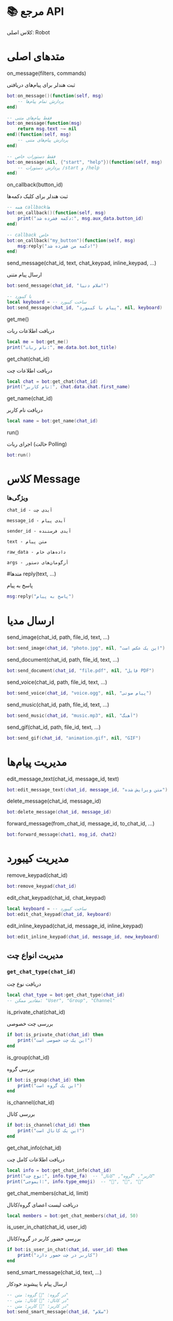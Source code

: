 
# 📚 مرجع API

 کلاس اصلی: Robot
# متدهای اصلی
on_message(filters, commands)

ثبت هندلر برای پیام‌های دریافتی
```lua
bot:on_message()(function(self, msg)
    -- پردازش تمام پیام‌ها
end)

-- فقط پیام‌های متنی
bot:on_message(function(msg)
    return msg.text ~= nil
end)(function(self, msg)
    -- پردازش پیام‌های متنی
end)

-- فقط دستورات خاص
bot:on_message(nil, {"start", "help"})(function(self, msg)
    -- پردازش دستورات /start و /help
end)
```
on_callback(button_id)

ثبت هندلر برای کلیک دکمه‌ها
```lua
-- همه callback‌ها
bot:on_callback()(function(self, msg)
    print("دکمه فشرده شد:", msg.aux_data.button_id)
end)

-- callback خاص
bot:on_callback("my_button")(function(self, msg)
    msg:reply("دکمه من فشرده شد!")
end)
```
send_message(chat_id, text, chat_keypad, inline_keypad, ...)

ارسال پیام متنی
```lua
bot:send_message(chat_id, "سلام دنیا!")

-- با کیبورد
local keyboard = -- ساخت کیبورد
bot:send_message(chat_id, "پیام با کیبورد", nil, keyboard)
```
get_me()

دریافت اطلاعات ربات
```lua
local me = bot:get_me()
print("نام ربات:", me.data.bot.bot_title)
```
get_chat(chat_id)

دریافت اطلاعات چت
```lua
local chat = bot:get_chat(chat_id)
print("نام کاربر:", chat.data.chat.first_name)
```
get_name(chat_id)

دریافت نام کاربر
```lua
local name = bot:get_name(chat_id)
```
run()

اجرای ربات (حالت Polling)
```lua
bot:run()
```
# کلاس Message
### ویژگی‌ها

    chat_id - آیدی چت

    message_id - آیدی پیام

    sender_id - آیدی فرستنده

    text - متن پیام

    raw_data - داده‌های خام

    args - آرگومان‌های دستور

#متدها
reply(text, ...)

پاسخ به پیام
```lua
msg:reply("پاسخ به پیام")
```
# ارسال مدیا
send_image(chat_id, path, file_id, text, ...)
```lua
bot:send_image(chat_id, "photo.jpg", nil, "این یک عکس است")
```
send_document(chat_id, path, file_id, text, ...)
```lua
bot:send_document(chat_id, "file.pdf", nil, "فایل PDF")
```
send_voice(chat_id, path, file_id, text, ...)
```lua
bot:send_voice(chat_id, "voice.ogg", nil, "پیام صوتی")
```
send_music(chat_id, path, file_id, text, ...)
```lua
bot:send_music(chat_id, "music.mp3", nil, "آهنگ")
```
send_gif(chat_id, path, file_id, text, ...)
```lua
bot:send_gif(chat_id, "animation.gif", nil, "GIF")
```
# مدیریت پیام‌ها
edit_message_text(chat_id, message_id, text)
```lua
bot:edit_message_text(chat_id, message_id, "متن ویرایش شده")
```
delete_message(chat_id, message_id)
```lua
bot:delete_message(chat_id, message_id)
```
forward_message(from_chat_id, message_id, to_chat_id, ...)
```lua
bot:forward_message(chat1, msg_id, chat2)
```
# مدیریت کیبورد
remove_keypad(chat_id)
```lua
bot:remove_keypad(chat_id)
```
edit_chat_keypad(chat_id, chat_keypad)
```lua
local keyboard = -- ساخت کیبورد
bot:edit_chat_keypad(chat_id, keyboard)
```
edit_inline_keypad(chat_id, message_id, inline_keypad)
```lua
bot:edit_inline_keypad(chat_id, message_id, new_keyboard)
```
## مدیریت انواع چت

### `get_chat_type(chat_id)`
دریافت نوع چت

```lua
local chat_type = bot:get_chat_type(chat_id)
-- مقادیر ممکن: "User", "Group", "Channel"
```

is_private_chat(chat_id)

بررسی چت خصوصی

```lua
if bot:is_private_chat(chat_id) then
    print("این یک چت خصوصی است")
end
```

is_group(chat_id)

بررسی گروه

```lua
if bot:is_group(chat_id) then
    print("این یک گروه است")
end
```

is_channel(chat_id)

بررسی کانال

```lua
if bot:is_channel(chat_id) then
    print("این یک کانال است")
end
```

get_chat_info(chat_id)

دریافت اطلاعات کامل چت

```lua
local info = bot:get_chat_info(chat_id)
print("نوع چت:", info.type_fa)  -- "کاربر", "گروه", "کانال"
print("ایموجی:", info.type_emoji)  -- "👤", "👥", "📢"
```

get_chat_members(chat_id, limit)

دریافت لیست اعضای گروه/کانال

```lua
local members = bot:get_chat_members(chat_id, 50)
```

is_user_in_chat(chat_id, user_id)

بررسی حضور کاربر در گروه/کانال

```lua
if bot:is_user_in_chat(chat_id, user_id) then
    print("کاربر در چت حضور دارد")
end
```

send_smart_message(chat_id, text, ...)

ارسال پیام با پیشوند خودکار

```lua
-- در گروه: "👥 گروه: متن"
-- در کانال: "📢 کانال: متن" 
-- در کاربر: "👤 کاربر: متن"
bot:send_smart_message(chat_id, "سلام")
```
